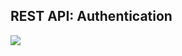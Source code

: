 ## REST API: Authentication
![](https://github.com/chapeter/ACI_Programmability_Intro/tree/master/images/aci-rest-auth.jpg)

